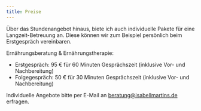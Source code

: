 ```yaml
---
title: Preise
---
```

Über das Stundenangebot hinaus, biete ich auch individuelle Pakete für eine Langzeit-Betreuung an. Diese können wir zum Beispiel persönlich beim Erstgespräch vereinbaren.

Ernährungsberatung & Ernährungstherapie: 

* Erstgespräch: 95 € für 60 Minuten Gesprächszeit (inklusive Vor- und Nachbereitung)
* Folgegespräch: 50 € für 30 Minuten Gesprächszeit (inklusive Vor- und Nachbereitung)

Individuelle Angebote bitte per E-Mail an [beratung@isabellmartins.de](mailto:beratung@isabellmartins.de) erfragen.
